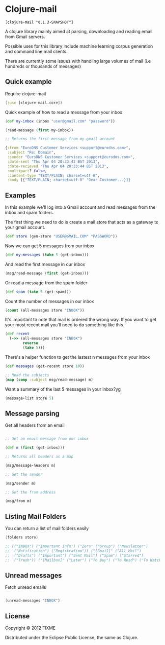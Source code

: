 # Clojure-mail


```
[clojure-mail "0.1.3-SNAPSHOT"]
```

A clojure library mainly aimed at parsing, downloading and reading email from Gmail servers.

Possible uses for this library include machine learning corpus generation and command line mail clients.

There are currently some issues with handling large volumes of mail (i.e hundreds or thousands of messages)

## Quick example

Require clojure-mail

```clojure
(:use [clojure-mail.core])
```

Quick example of how to read a message from your inbox

```clojure
(def my-inbox (inbox "user@gmail.com" "password"))

(read-message (first my-inbox))

;; Returns the first message from my gmail account

{:from "EuroDNS Customer Services <support@eurodns.com>",
 :subject "Re: Domain",
 :sender "EuroDNS Customer Services <support@eurodns.com>",
 :date-sent "Thu Apr 04 20:33:42 BST 2013",
 :date-recieved "Thu Apr 04 20:33:44 BST 2013",
 :multipart? false,
 :content-type "TEXT/PLAIN; charset=utf-8",
 :body [{"TEXT/PLAIN; charset=utf-8" "Dear Customer...}]}
```

## Examples

In this example we'll log into a Gmail account and read messages from the inbox and spam folders.

The first thing we need to do is create a mail store that acts as a gateway to your gmail account.

```clojure
(def store (gen-store "USER@GMAIL.COM" "PASSWORD"))
```

Now we can get 5 messages from our inbox

```clojure
(def my-messages (take 5 (get-inbox)))
```

And read the first message in our inbox

```clojure
(msg/read-message (first (get-inbox)))
```

Or read a message from the spam folder

```clojure
(def spam (take 5 (get-spam)))
```

Count the number of messages in our inbox

```clojure
(count (all-messages store "INBOX"))
```

It's important to note that mail is ordered the wrong way. If you want to get your most recent mail you'll need
to do something like this

```clojure
(def recent
  (->> (all-messages store "INBOX")
        reverse
        (take 5)))
```

There's a helper function to get the lastest n messages from your inbox

```clojure
(def messages (get-recent store 10))

;; Read the subjects
(map (comp :subject msg/read-message) m)

```

Want a summary of the last 5 messages in your inbox?yg

```clojure
(message-list store 5)
```

## Message parsing

Get all headers from an email

```clojure

;; Get an email message from our inbox

(def m (first (get-inbox)))

;; Returns all headers as a map

(msg/message-headers m)

;; Get the sender

(msg/sender m)

;; Get the from address

(msg/from m)

```

## Listing Mail Folders

You can return a list of mail folders easily

```clojure
(folders store)

;; (("INBOX") ("Important Info") ("Zero" ("Group") ("Newsletter")
;;  ("Notification") ("Registration")) ("[Gmail]" ("All Mail")
;;  ("Drafts") ("Important") ("Sent Mail") ("Spam") ("Starred")
;;  ("Trash")) ("[Mailbox]" ("Later") ("To Buy") ("To Read") ("To Watch")))
```

## Unread messages

Fetch unread emails

```clojure

(unread-messages "INBOX")

```

## License

Copyright © 2012 FIXME

Distributed under the Eclipse Public License, the same as Clojure.
